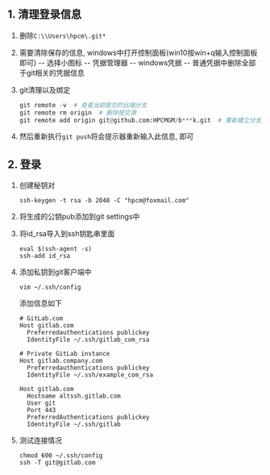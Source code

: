 ## 1. 清理登录信息

1. 删除`C:\\Users\hpcm\.git*`

2. 需要清除保存的信息, windows中打开控制面板(win10按win+q输入控制面板即可)  -- 选择小图标  -- 凭据管理器 --  windows凭据 --  普通凭据中删除全部于git相关的凭据信息

3. git清理以及绑定

   ```python
   git remote -v  # 查看当前提交的远端分支
   git remote rm origin  # 删除提交源
   git remote add origin git@github.com:HPCMGM/b***k.git  # 重新建立分支
   ```

4. 然后重新执行`git push`将会提示器重新输入此信息, 即可

## 2. 登录

1. 创建秘钥对

   ```shell
   ssh-keygen -t rsa -b 2048 -C "hpcm@foxmail.com"
   ```

2. 将生成的公钥pub添加到git settings中

3. 将id_rsa导入到ssh钥匙串里面

   ```shell
   eval $(ssh-agent -s)
   ssh-add id_rsa
   ```

4. 添加私钥到git客户端中

   ```shell
   vim ~/.ssh/config
   ```

   添加信息如下

   ```shell
   # GitLab.com
   Host gitlab.com
     Preferredauthentications publickey
     IdentityFile ~/.ssh/gitlab_com_rsa
   
   # Private GitLab instance
   Host gitlab.company.com
     Preferredauthentications publickey
     IdentityFile ~/.ssh/example_com_rsa
     
   Host gitlab.com
     Hostname altssh.gitlab.com
     User git
     Port 443
     PreferredAuthentications publickey
     IdentityFile ~/.ssh/gitlab
   ```

5. 测试连接情况

   ```shell
   chmod 600 ~/.ssh/config
   ssh -T git@gitlab.com
   ```